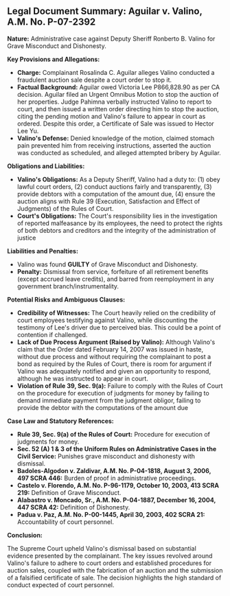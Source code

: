## Legal Document Summary: Aguilar v. Valino, A.M. No. P-07-2392

**Nature:** Administrative case against Deputy Sheriff Ronberto B. Valino for Grave Misconduct and Dishonesty.

**Key Provisions and Allegations:**

*   **Charge:** Complainant Rosalinda C. Aguilar alleges Valino conducted a fraudulent auction sale despite a court order to stop it.
*   **Factual Background:** Aguilar owed Victoria Lee P866,828.90 as per CA decision. Aguilar filed an Urgent Omnibus Motion to stop the auction of her properties. Judge Pahimna verbally instructed Valino to report to court, and then issued a written order directing him to stop the auction, citing the pending motion and Valino's failure to appear in court as ordered. Despite this order, a Certificate of Sale was issued to Hector Lee Yu.
*   **Valino's Defense:** Denied knowledge of the motion, claimed stomach pain prevented him from receiving instructions, asserted the auction was conducted as scheduled, and alleged attempted bribery by Aguilar.

**Obligations and Liabilities:**

*   **Valino's Obligations:** As a Deputy Sheriff, Valino had a duty to: (1) obey lawful court orders, (2) conduct auctions fairly and transparently, (3) provide debtors with a computation of the amount due, (4) ensure the auction aligns with Rule 39 (Execution, Satisfaction and Effect of Judgments) of the Rules of Court.
*   **Court's Obligations:** The Court's responsibility lies in the investigation of reported malfeasance by its employees, the need to protect the rights of both debtors and creditors and the integrity of the administration of justice

**Liabilities and Penalties:**

*   Valino was found **GUILTY** of Grave Misconduct and Dishonesty.
*   **Penalty:** Dismissal from service, forfeiture of all retirement benefits (except accrued leave credits), and barred from reemployment in any government branch/instrumentality.

**Potential Risks and Ambiguous Clauses:**

*   **Credibility of Witnesses:** The Court heavily relied on the credibility of court employees testifying against Valino, while discounting the testimony of Lee's driver due to perceived bias. This could be a point of contention if challenged.
*   **Lack of Due Process Argument (Raised by Valino):** Although Valino's claim that the Order dated February 14, 2007 was issued in haste, without due process and without requiring the complainant to post a bond as required by the Rules of Court, there is room for argument if Valino was adequately notified and given an opportunity to respond, although he was instructed to appear in court.
*   **Violation of Rule 39, Sec. 9(a):** Failure to comply with the Rules of Court on the procedure for execution of judgments for money by failing to demand immediate payment from the judgment obligor, failing to provide the debtor with the computations of the amount due

**Case Law and Statutory References:**

*   **Rule 39, Sec. 9(a) of the Rules of Court:** Procedure for execution of judgments for money.
*   **Sec. 52 (A) 1 & 3 of the Uniform Rules on Administrative Cases in the Civil Service:** Punishes grave misconduct and dishonesty with dismissal.
*   **Badoles-Algodon v. Zaldivar, A.M. No. P-04-1818, August 3, 2006, 497 SCRA 446:** Burden of proof in administrative proceedings.
*   **Castelo v. Florendo, A.M. No. P-96-1179, October 10, 2003, 413 SCRA 219:** Definition of Grave Misconduct.
*   **Alabastro v. Moncado, Sr., A.M. No. P-04-1887, December 16, 2004, 447 SCRA 42:** Definition of Dishonesty.
*   **Padua v. Paz, A.M. No. P-00-1445, April 30, 2003, 402 SCRA 21:** Accountability of court personnel.

**Conclusion:**

The Supreme Court upheld Valino's dismissal based on substantial evidence presented by the complainant. The key issues revolved around Valino's failure to adhere to court orders and established procedures for auction sales, coupled with the fabrication of an auction and the submission of a falsified certificate of sale. The decision highlights the high standard of conduct expected of court personnel.
